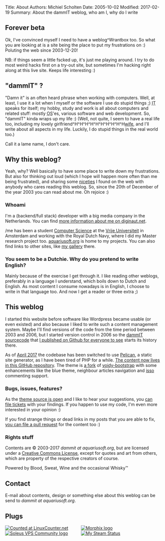 Title: About
Authors: Michiel Scholten
Date: 2005-10-02
Modified: 2017-02-19
Summary: About the dammIT weblog, who am I, why do I write


<h2>Forever beta</h2>
<p>Ok, I've convinced myself I need to have a weblog^Wrantbox too. So what you are looking at is a site being the place to put my frustrations on :) Poluting the web since 2003-12-20!</p>
<p>NB: if things seem a little fscked up, it's just me playing around. I try to do most weird hacks first on a try-out site, but sometimes I'm hacking right along at this live site. Keeps life interesting :)</p>


<h2>"dammIT" ?</h2>
<p>"Damn it" is an often heard phrase when working with computers. Well, at least, I use it a lot when I myself or the software I use do stupid things ;) <acronym title="Information Technology">IT</acronym> speaks for itself; my hobby, study and work is all about computers and related stuff: mostly <acronym title="Operating System">OS</acronym>'es, various software and web development. So, "dammIT" kinda wraps up my life :) (Well, not quite, I seem to have a real life too, including my lovely girlfriend^H^H^H^H^H^H^H^H^H^H<a href="http://inekemichiel.nl">wife</a>, and I'll write about all aspects in my life. Luckily, I do stupid things in the real world too.)</p>
<p>Call it a lame name, I don't care.</p>


<h2>Why this weblog?</h2>
<p>Yeah, why? Well basically to have some place to write down my frustrations. But also for thinking out loud (which I hope will happen more often than me being frustrated), and sharing some <a href="/m">niceties</a> I found on the web with anybody who cares reading this weblog. So, since the 20th of December of the year 2003 you can read about me. Oh rejoice :)</p>

<h3>Whoami</h3>
<p>I'm a (backend/full stack) developer with a big media company in the Netherlands. You can find <a href="http://diginaut.net">more information about me on diginaut.net</a>.</p>

<p>/me has been a student <a href="http://www.cs.vu.nl/">Computer Science</a> at the <a href="http://www.vu.nl/">Vrije Universiteit</a> in Amsterdam and working with the Royal Dutch Navy, where I did my Master research project too. <a href="http://aquariusoft.org/">aquariusoft.org</a> is home to my projects. You can also find links to other sites, like <a href="https://shuttereye.org/">my gallery</a> there.</p>

<h3>You seem to be a Dutchie. Why do you pretend to write English?</h3>
<p>Mainly because of the exercise I get through it. I like reading other weblogs, preferably in a language I understand, which boils down to Dutch and English. As most content I consume nowadays is in English, I choose to write in that language too. And now I get a reader or three extra ;)</p>


<h2>This weblog</h2>
<p>I started this website before software like Wordpress became usable (or even existed) and also because I liked to write such a content management system. Maybe I'll find versions of the code from the time period between 2003 and 2006, but I started version control in 2006 so the <a href="https://github.com/aquatix/dammit">dammIT sourcecode</a> that <a href="">I published on Github for everyone to see</a> starts its history there.</p>

<p>As of <a href="{filename}../posts/moved-to-pelican.md">April 2017</a> the codebase has been switched to use <a href="http://docs.getpelican.com/">Pelican</a>, a static site generator, as I have been tired of PHP for a while. <a href="https://github.com/aquatix/dammit.nl">The content now lives in this GitHub repository</a>. The theme is <a href="https://github.com/aquatix/voidy-bootstrap">a fork</a> of <a href="https://github.com/robulouski/voidy-bootstrap">voidy-bootstrap</a> with some enhancements like the blue theme, neighbour articles navigation and <a href="https://posativ.org/isso/">isso</a> commenting support.</p>

<h3>Bugs, issues, features?</h3>
<p>As the <a href="https://github.com/aquatix/voidy-bootstrap">theme source is open</a> and I like to hear your suggestions, you <a href="https://github.com/aquatix/voidy-bootstrap/issues">can file tickets</a> with your findings. If you happen to use my code, I'm even more interested in your opinion :)</p>

If you find strange things or dead links in my posts that you are able to fix, <a href="https://github.com/aquatix/dammit.nl">you can file a pull request</a> for the content too :)


<h3>Rights stuff</h3>
<p>Contents are &copy; 2003-2017 <i>dammit at aquariusoft.org</i>, but are licensed under a <a href="http://creativecommons.org/licenses/by-nc-sa/2.0/">Creative Commons License</a>, except for quotes and art from others, which are property of the respective creators of course.</p>
<p>Powered by Blood, Sweat, Wine and the occasional Whisky&trade;</p>


<h2>Contact</h2>
<p>E-mail about contents, design or something else about this weblog can be send to <i>dammit at aquariusoft.org</i>.</p>


<h2>Plugs</h2>
<!--
<div id="whitebox">
	<a href="http://counter.li.org/"><img src="images/317356.gif" alt="Counted at Li.org" title="Counted as Linux user #317356"/></a>
	<a href="http://www.morphix.org/"><img src="images/morphix_logo.gif" alt="Morphix logo" title="Official Morphix fan"/></a>
</div>
-->

<div class="embeddedobject">

<div style="width: 49%; float: left">
<!--<div class="content-image"><div><a href="http://counter.li.org/"><img title="Counted as Linux user #317356" src="/images/logos/317356.png" alt="Counted at Li.org" /></a></div></div>-->
<div class="content-image"><div><a href="https://linuxcounter.net/user/317356.html"><img title="Counted as Linux user #317356" src="https://linuxcounter.net/cert/317356.png" alt="Counted at LinuxCounter.net" /></a></div></div>
<div class="content-image"><div><a href="http://soleus.nu/"><img src="/images/content/soleus.png" alt="Soleus VPS Community logo" title="Soleus VPS Community" /></a></div></div>
</div>
<div style="width: 49%; float: left;">
<div class="content-image"><div><a href="http://morphix.org/"><img title="Official Morphix fan" src="/images/logos/morphix_logo.gif" alt="Morphix logo" /></a></div></div>
</div>
<div class="content-image"><div><a href="http://steamcommunity.com/id/aquariusoft"><img title="My Steam Profile and status" src="http://steamprofile.com/steam/profile/steamprofile/aquariusoft.png" alt="My Steam Status" /></a></div></div>
<br style="clear: both;" />

</div>
